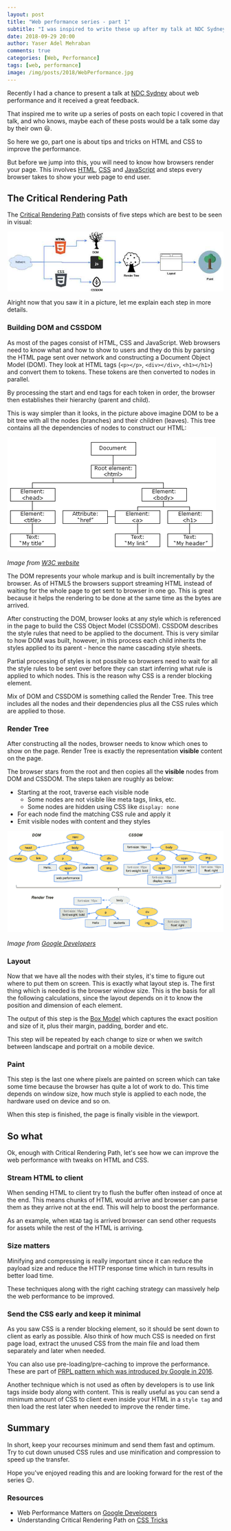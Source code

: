 ```yaml
---
layout: post
title: "Web performance series - part 1"
subtitle: "I was inspired to write these up after my talk at NDC Sydney"
date: 2018-09-29 20:00
author: Yaser Adel Mehraban
comments: true
categories: [Web, Performance]
tags: [web, performance]
image: /img/posts/2018/WebPerformance.jpg
---
```


Recently I had a chance to present a talk at [NDC Sydney](https://ndcsydney.com/talk/need-for-speed-8-performance-tuning-of-your-web-application/) about web performance and it received a great feedback.

That inspired me to write up a series of posts on each topic I covered in that talk, and who knows, maybe each of these posts would be a talk some day by their own 😃.

So here we go, part one is about tips and tricks on HTML and CSS to improve the performance.

But before we jump into this, you will need to know how browsers render your page. This involves [HTML](https://en.wikipedia.org/wiki/HTML), [CSS](https://en.wikipedia.org/wiki/Cascading_Style_Sheets) and [JavaScript](https://en.wikipedia.org/wiki/JavaScript) and steps every browser takes to show your web page to end user.

## The Critical Rendering Path

The [Critical Rendering Path](https://css-tricks.com/understanding-critical-rendering-path/) consists of five steps which are best to be seen in visual:

![Critical Rendering Path](/img/posts/2018/crp.jpg)

Alright now that you saw it in a picture, let me explain each step in more details.

### Building DOM and CSSDOM

As most of the pages consist of HTML, CSS and JavaScript. Web browsers need to know what and how to show to users and they do this by parsing the HTML page sent over network and constructing a Document Object Model (DOM). They look at HTML tags (`<p></p>`, `<div></div>`, `<h1></h1>`) and convert them to tokens. These tokens are then converted to nodes in parallel.

By processing the start and end tags for each token in order, the browser then establishes their hierarchy (parent and child).

This is way simpler than it looks, in the picture above imagine DOM to be a bit tree with all the nodes (branches) and their children (leaves). This tree contains all the dependencies of nodes to construct our HTML:

![Document Object Model](/img/posts/2018/DOM.gif)

*Image from [W3C website](https://www.w3schools.com/js/pic_htmltree.gif)*

The DOM represents your whole markup and is built incrementally by the browser. As of HTML5 the browsers support streaming HTML instead of waiting for the whole page to get sent to browser in one go. This is great because it helps the rendering to be done at the same time as the bytes are arrived.

After constructing the DOM, browser looks at any style which is referenced in the page to build the CSS Object Model (CSSDOM). CSSDOM describes the style rules that need to be applied to the document. This is very similar to how DOM was built, however, in this process each child inherits the styles applied to its parent - hence the name cascading style sheets.

Partial processing of styles is not possible so browsers need to wait for all the style rules to be sent over before they can start inferring what rule is applied to which nodes. This is the reason why CSS is a render blocking element.

Mix of DOM and CSSDOM is something called the Render Tree. This tree includes all the nodes and their dependencies plus all the CSS rules which are applied to those.

### Render Tree

After constructing all the nodes, browser needs to know which ones to show on the page. Render Tree is exactly the representation **visible** content on the page.

The browser stars from the root and then copies all the **visible** nodes from DOM and CSSDOM. The steps taken are roughly as below:

* Starting at the root, traverse each visible node
    * Some nodes are not visible like meta tags, links, etc.
    * Some nodes are hidden using CSS like `display: none`
* For each node find the matching CSS rule and apply it
* Emit visible nodes with content and they styles

![Render Tree](/img/posts/2018/render-tree.png)

*Image from [Google Developers](https://developers.google.com/web/fundamentals/performance/critical-rendering-path/images/render-tree-construction.png)*

### Layout

Now that we have all the nodes with their styles, it's time to figure out where to put them on screen. This is exactly what layout step is. The first thing which is needed is the browser window size. This is the basis for all the following calculations, since the layout depends on it to know the position and dimension of each element.

The output of this step is the [Box Model](https://www.w3schools.com/css/css_boxmodel.asp) which captures the exact position and size of it, plus their margin, padding, border and etc.

This step will be repeated by each change to size or when we switch between landscape and portrait on a mobile device.

### Paint

This step is the last one where pixels are painted on screen which can take some time because the browser has quite a lot of work to do. This time depends on window size, how much style is applied to each node, the hardware used on device and so on.

When this step is finished, the page is finally visible in the viewport.

## So what

Ok, enough with Critical Rendering Path, let's see how we can improve the web performance with tweaks on HTML and CSS.

### Stream HTML to client

When sending HTML to client try to flush the buffer often instead of once at the end. This means chunks of HTML would arrive and browser can parse them as they arrive not at the end. This will help to boost the performance.

As an example, when `HEAD` tag is arrived browser can send other requests for assets while the rest of the HTML is arriving.

### Size matters

Minifying and compressing is really important since it can reduce the payload size and reduce the HTTP response time which in turn results in better load time.

These techniques along with the right caching strategy can massively help the web performance to be improved.

### Send the CSS early and keep it minimal

As you saw CSS is a render blocking element, so it should be sent down to client as early as possible. Also think of how much CSS is needed on first page load, extract the unused CSS from the main file and load them separately and later when needed.

You can also use pre-loading/pre-caching to improve the performance. These are part of [PRPL pattern which was introduced by Google in 2016](https://developers.google.com/web/fundamentals/performance/prpl-pattern/).

Another technique which is not used as often by developers is to use link tags inside body along with content. This is really useful as you can send a minimum amount of CSS to client even inside your HTML in a `style tag` and then load the rest later when needed to improve the render time.

## Summary

In short, keep your recourses minimum and send them fast and optimum. Try to cut down unused CSS rules and use minification and compression to speed up the transfer.

Hope you've enjoyed reading this and are looking forward for the rest of the series 😉.

### Resources

* Web Performance Matters on [Google Developers](https://developers.google.com/web/fundamentals/performance/why-performance-matters/)
* Understanding Critical Rendering Path on [CSS Tricks](https://css-tricks.com/understanding-critical-rendering-path/)